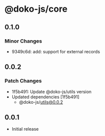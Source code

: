 # @doko-js/core

## 0.1.0

### Minor Changes

- 9349c6d: add: support for external records

## 0.0.2

### Patch Changes

- 1f5b491: Update @doko-js/utils version
- Updated dependencies [1f5b491]
  - @doko-js/utils@0.0.2

## 0.0.1

- Initial release
